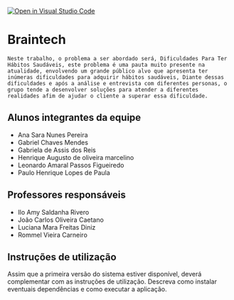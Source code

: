[![Open in Visual Studio Code](https://classroom.github.com/assets/open-in-vscode-718a45dd9cf7e7f842a935f5ebbe5719a5e09af4491e668f4dbf3b35d5cca122.svg)](https://classroom.github.com/online_ide?assignment_repo_id=11816621&assignment_repo_type=AssignmentRepo)
# Braintech

    Neste trabalho, o problema a ser abordado será, Dificuldades Para Ter Hábitos Saudáveis, este problema é uma pauta muito presente na atualidade, envolvendo um grande público alvo que apresenta ter inúmeras dificuldades para adquirir hábitos saudáveis, Diante dessas dificuldades e após a análise e entrevista com diferentes personas, o grupo tende a desenvolver soluções para atender a diferentes realidades afim de ajudar o cliente a superar essa dificuldade.

## Alunos integrantes da equipe

* Ana Sara Nunes Pereira
*	Gabriel Chaves Mendes
* Gabriela de Assis dos Reis
* Henrique Augusto de oliveira marcelino
* Leonardo Amaral Passos Figueiredo
*	Paulo Henrique Lopes de Paula

## Professores responsáveis

* Ilo Amy Saldanha Rivero
* João Carlos Oliveira Caetano
* Luciana Mara Freitas Diniz
* Rommel Vieira Carneiro
 

## Instruções de utilização

Assim que a primeira versão do sistema estiver disponível, deverá complementar com as instruções de utilização. Descreva como instalar eventuais dependências e como executar a aplicação.
